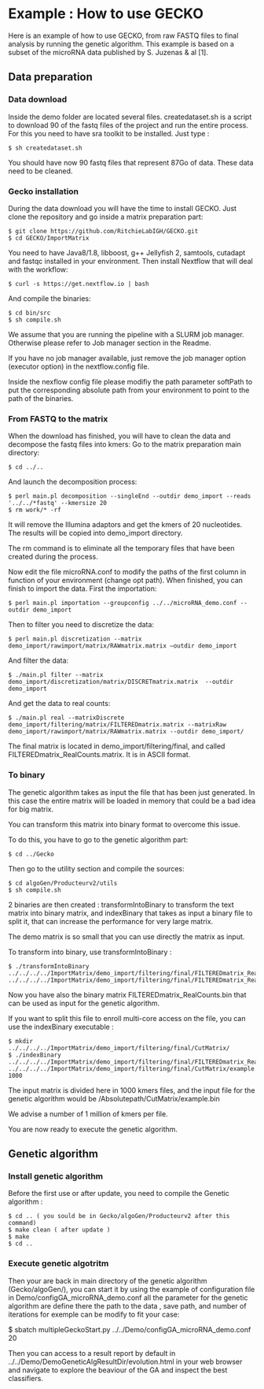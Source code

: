 # Example : How to use GECKO

Here is an example of how to use GECKO, from raw FASTQ files to final analysis by running the genetic algorithm. 
This example is based on a subset of the microRNA data published by S. Juzenas & al [1].



## Data preparation

### Data download

Inside the demo folder are located several files. createdataset.sh is a script to download 90 of the fastq files of the project 
and run the entire process. For this you need to have sra toolkit to be installed. Just type :

```
$ sh createdataset.sh
```
You should have now 90 fastq files that represent 87Go of data. These data need to be cleaned.


### Gecko installation

During the data download you will have the time to install GECKO. Just clone the repository and go inside a matrix preparation 
part:

```
$ git clone https://github.com/RitchieLabIGH/GECKO.git
$ cd GECKO/ImportMatrix
```

You need to have Java8/1.8, libboost, g++ Jellyfish 2, samtools, cutadapt and fastqc installed in your environment. Then install Nextflow that will deal with the workflow:
```
$ curl -s https://get.nextflow.io | bash 
```

And compile the binaries:
```
$ cd bin/src
$ sh compile.sh
```

We assume that you are running the pipeline with a SLURM job manager. Otherwise please refer to Job manager section in the 
Readme.

If you have no job manager available, just remove the job manager option (executor option) in the nextflow.config file.

Inside the nexflow config file please modifiy the path parameter softPath to put the corresponding absolute path from your 
environment to point to the path of the binaries.


### From FASTQ to the matrix 
When the download has finished, you will have to clean the data and decompose the fastq files into kmers:
Go to the matrix preparation main directory:

```
$ cd ../..
```
And launch the decomposition process:
```
$ perl main.pl decomposition --singleEnd --outdir demo_import --reads '../../*fastq' --kmersize 20
$ rm work/* -rf
```

It will remove the Illumina adaptors and get the kmers of 20 nucleotides. The results will be copied into demo_import directory.

The rm command is to eliminate all the temporary files that have been created during the process.

Now edit the file microRNA.conf to modify the paths of the first column in function of your environment (change opt path). When finished, you can finish to import the data. First the importation: 
```
$ perl main.pl importation --groupconfig ../../microRNA_demo.conf --outdir demo_import
```

Then to filter you need to discretize the data:
```
$ perl main.pl discretization --matrix demo_import/rawimport/matrix/RAWmatrix.matrix –outdir demo_import
```
And filter the data:
```
$ ./main.pl filter --matrix demo_import/discretization/matrix/DISCRETmatrix.matrix  --outdir demo_import
```

And get the data to real counts:
```
$ ./main.pl real --matrixDiscrete demo_import/filtering/matrix/FILTEREDmatrix.matrix --matrixRaw demo_import/rawimport/matrix/RAWmatrix.matrix --outdir demo_import/
```

The final matrix is located in demo_import/filtering/final, and called FILTEREDmatrix_RealCounts.matrix. It is in ASCII format.

### To binary

The genetic algorithm takes as input the file that has been just generated. In this case the entire matrix will be loaded in memory that could be a bad idea for big matrix.

You can transform this matrix into binary format to overcome this issue. 

To do this, you have to go to the genetic algorithm part: 

```
$ cd ../Gecko
```

Then go to the utility section and compile the sources: 
```
$ cd algoGen/Producteurv2/utils
$ sh compile.sh
```

2 binaries are then created : transformIntoBinary to transform the text matrix into binary matrix, and indexBinary that takes 
as input a binary file to split it, that can increase the performance for very large matrix.

The demo matrix is so small that you can use directly the matrix as input.

To transform into binary, use transformIntoBinary : 
```
$ ./transformIntoBinary ../../../../ImportMatrix/demo_import/filtering/final/FILTEREDmatrix_RealCounts.matrix ../../../../ImportMatrix/demo_import/filtering/final/FILTEREDmatrix_RealCounts.bin
```

Now you have also the binary matrix  FILTEREDmatrix_RealCounts.bin that can be used as input for the genetic algorithm.

If you want to split this file to enroll multi-core access on the file, you can use the indexBinary executable : 
```
$ mkdir ../../../../ImportMatrix/demo_import/filtering/final/CutMatrix/
$ ./indexBinary ../../../../ImportMatrix/demo_import/filtering/final/FILTEREDmatrix_RealCounts.bin ../../../../ImportMatrix/demo_import/filtering/final/CutMatrix/example.bin 1000
```
The input matrix is divided here in 1000 kmers files, and the input file for the genetic algorithm would be /Absolutepath/CutMatrix/example.bin

We advise a number of 1 million of kmers per file.

You are now ready to execute the genetic algorithm.


## Genetic algorithm
### Install genetic algorithm
Before the first use or after update, you need to compile the Genetic algorithm :
```
$ cd .. ( you sould be in Gecko/algoGen/Producteurv2 after this command)
$ make clean ( after update )
$ make
$ cd ..
```
### Execute genetic algotritm
Then your are back in main directory of the genetic algorithm (Gecko/algoGen/), you can start it by using the example of configuration file in Demo/configGA_microRNA_demo.conf all the parameter for the genetic algorithm are define there the path to the data , save path, and number of iterations for exemple  can be modify to fit your case:

$ sbatch multipleGeckoStart.py ../../Demo/configGA_microRNA_demo.conf 20

Then you can access to a result report by default in ../../Demo/DemoGeneticAlgResultDir/evolution.html in your web browser and navigate to explore the beaviour of the GA and inspect the best classifiers.

